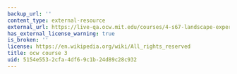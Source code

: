 ```yaml
---
backup_url: ''
content_type: external-resource
external_url: https://live-qa.ocw.mit.edu/courses/4-s67-landscape-experience-seminar-in-land-art-fall-2016/
has_external_license_warning: true
is_broken: ''
license: https://en.wikipedia.org/wiki/All_rights_reserved
title: ocw course 3
uid: 5154e553-2cfa-4df6-9c1b-24d89c28c932
---
```


